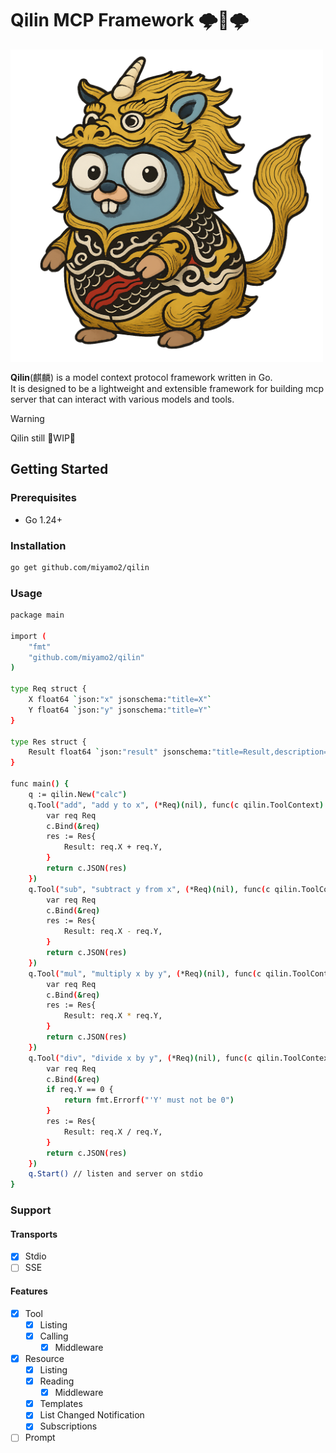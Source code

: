 #  Qilin MCP Framework 🌩️🐲🌩️


<img align="center" width="500px" src="./.assets/logo.png" alt="logo" />

**Qilin**(麒麟) is a model context protocol framework written in Go.  
It is designed to be a lightweight and extensible framework for building mcp server that can interact with various models and tools.

> [!WARNING]
> 
> Qilin still 🚧WIP🚧

## Getting Started

### Prerequisites

- Go 1.24+

### Installation

```bash
go get github.com/miyamo2/qilin
```
### Usage

```sh
package main

import (
	"fmt"
	"github.com/miyamo2/qilin"
)
  
type Req struct {
	X float64 `json:"x" jsonschema:"title=X"`
	Y float64 `json:"y" jsonschema:"title=Y"`
}

type Res struct {
	Result float64 `json:"result" jsonschema:"title=Result,description=The result of the operation"`
}

func main() {
	q := qilin.New("calc")
	q.Tool("add", "add y to x", (*Req)(nil), func(c qilin.ToolContext) error {
		var req Req
		c.Bind(&req)
		res := Res{
			Result: req.X + req.Y,
		}
		return c.JSON(res)
	})
	q.Tool("sub", "subtract y from x", (*Req)(nil), func(c qilin.ToolContext) error {
		var req Req
		c.Bind(&req)
		res := Res{
			Result: req.X - req.Y,
		}
		return c.JSON(res)
	})
	q.Tool("mul", "multiply x by y", (*Req)(nil), func(c qilin.ToolContext) error {
		var req Req
		c.Bind(&req)
		res := Res{
			Result: req.X * req.Y,
		}
		return c.JSON(res)
	})
	q.Tool("div", "divide x by y", (*Req)(nil), func(c qilin.ToolContext) error {
		var req Req
		c.Bind(&req)
		if req.Y == 0 {
			return fmt.Errorf("'Y' must not be 0")
		}
		res := Res{
			Result: req.X / req.Y,
		}
		return c.JSON(res)
	})
	q.Start() // listen and server on stdio
}
```

### Support

#### Transports

- [x] Stdio
- [ ] SSE

#### Features

- [x] Tool
  - [X] Listing
  - [X] Calling
    - [X] Middleware
- [x] Resource
  - [X] Listing
  - [X] Reading
    - [X] Middleware
  - [X] Templates
  - [X] List Changed Notification
  - [X] Subscriptions
- [ ] Prompt